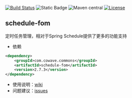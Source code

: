 [![Build Status](https://github.com/cowave5/schedule-fom/actions/workflows/maven.yml/badge.svg?branch=master)](https://github.com/cowave5/schedule-fom/actions)
![Static Badge](https://img.shields.io/badge/Java-1.8-brightgreen)
![Maven central](https://img.shields.io/badge/maven--central-2.7.3-brightgreen)
[![License](https://img.shields.io/badge/license-Apache--2.0-brightgreen)](http://www.apache.org/licenses/LICENSE-2.0.txt)

## schedule-fom

定时任务管理，相对于Spring Schedule提供了更多的功能支持

- 依赖

```xml
<dependency>
    <groupId>com.cowave.commons</groupId>
    <artifactId>schedule-fom</artifactId>
    <version>2.7.3</version>
</dependency>
```

- 使用说明：[wiki](https://github.com/cowave5/schedule-fom/wiki)
- 问题建议：[issues](https://github.com/cowave5/schedule-fom/issues)
